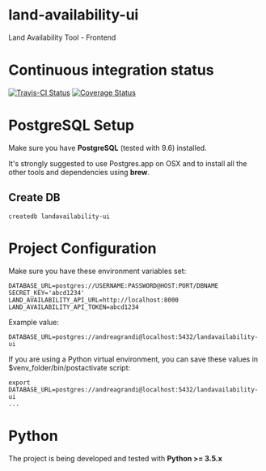 # land-availability-ui
Land Availability Tool - Frontend

# Continuous integration status

[![Travis-CI Status](https://secure.travis-ci.org/alphagov/land-availability-ui.png?branch=master)](http://travis-ci.org/#!/alphagov/land-availability-ui)
[![Coverage Status](https://coveralls.io/repos/github/alphagov/land-availability-ui/badge.svg?branch=master)](https://coveralls.io/github/alphagov/land-availability-ui?branch=master)

# PostgreSQL Setup

Make sure you have **PostgreSQL** (tested with 9.6) installed.

It's strongly suggested to use Postgres.app on OSX and to install all the other
tools and dependencies using **brew**.

## Create DB

```
createdb landavailability-ui
```

# Project Configuration

Make sure you have these environment variables set:

```
DATABASE_URL=postgres://USERNAME:PASSWORD@HOST:PORT/DBNAME
SECRET_KEY='abcd1234'
LAND_AVAILABILITY_API_URL=http://localhost:8000
LAND_AVAILABILITY_API_TOKEN=abcd1234
```

Example value:

```
DATABASE_URL=postgres://andreagrandi@localhost:5432/landavailability-ui
```

If you are using a Python virtual environment, you can save these values in
$venv_folder/bin/postactivate script:

```
export DATABASE_URL=postgres://andreagrandi@localhost:5432/landavailability-ui
...
```

# Python

The project is being developed and tested with **Python >= 3.5.x**
